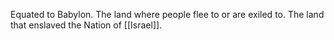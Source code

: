 Equated to Babylon. The land where people flee to or are exiled to. The land that enslaved the Nation of [[Israel]].